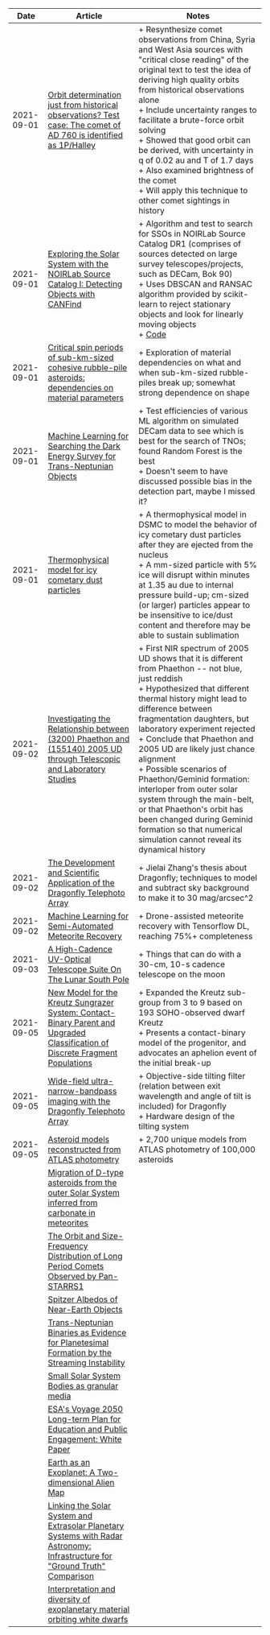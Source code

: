 | Date | Article | Notes | 
| ---- | ---- | ---- |
| 2021-09-01 | [Orbit determination just from historical observations? Test case: The comet of AD 760 is identified as 1P/Halley](https://arxiv.org/abs/2107.07241) | + Resynthesize comet observations from China, Syria and West Asia sources with "critical close reading" of the original text to test the idea of deriving high quality orbits from historical observations alone <br> + Include uncertainty ranges to facilitate a brute-force orbit solving <br> + Showed that good orbit can be derived, with uncertainty in q of 0.02 au and T of 1.7 days <br> + Also examined brightness of the comet <br> + Will apply this technique to other comet sightings in history |
| 2021-09-01 | [Exploring the Solar System with the NOIRLab Source Catalog I: Detecting Objects with CANFind](https://arxiv.org/abs/2109.00088) | + Algorithm and test to search for SSOs in NOIRLab Source Catalog DR1 (comprises of sources detected on large survey telescopes/projects, such as DECam, Bok 90) <br> + Uses DBSCAN and RANSAC algorithm provided by scikit-learn to reject stationary objects and look for linearly moving objects <br> + [Code](https://github.com/katiefasbender/CANFind) |
| 2021-09-01 | [Critical spin periods of sub-km-sized cohesive rubble-pile asteroids: dependencies on material parameters](https://arxiv.org/abs/2009.12605) | + Exploration of material dependencies on what and when sub-km-sized rubble-piles break up; somewhat strong dependence on shape |
| 2021-09-01 | [Machine Learning for Searching the Dark Energy Survey for Trans-Neptunian Objects](https://arxiv.org/abs/2009.12856) | + Test efficiencies of various ML algorithm on simulated DECam data to see which is best for the search of TNOs; found Random Forest is the best <br> + Doesn't seem to have discussed possible bias in the detection part, maybe I missed it? |
| 2021-09-01 | [Thermophysical model for icy cometary dust particles](https://arxiv.org/abs/2009.13208) | + A thermophysical model in DSMC to model the behavior of icy cometary dust particles after they are ejected from the nucleus <br> + A mm-sized particle with 5% ice will disrupt within minutes at 1.35 au due to internal pressure build-up; cm-sized (or larger) particles appear to be insensitive to ice/dust content and therefore may be able to sustain sublimation |
| 2021-09-02 | [Investigating the Relationship between (3200) Phaethon and (155140) 2005 UD through Telescopic and Laboratory Studies](https://arxiv.org/abs/2109.01020) | + First NIR spectrum of 2005 UD shows that it is different from Phaethon -- not blue, just reddish <br> + Hypothesized that different thermal history might lead to difference between fragmentation daughters, but laboratory experiment rejected <br> + Conclude that Phaethon and 2005 UD are likely just chance alignment <br> + Possible scenarios of Phaethon/Geminid formation: interloper from outer solar system through the main-belt, or that Phaethon's orbit has been changed during Geminid formation so that numerical simulation cannot reveal its dynamical history |
| 2021-09-02 | [The Development and Scientific Application of the Dragonfly Telephoto Array](https://arxiv.org/abs/2109.00686) | + Jielai Zhang's thesis about Dragonfly; techniques to model and subtract sky background to make it to 30 mag/arcsec^2 |
| 2021-09-02 | [Machine Learning for Semi-Automated Meteorite Recovery](https://arxiv.org/abs/2109.13852) | + Drone-assisted meteorite recovery with Tensorflow DL, reaching 75%+ completeness |
| 2021-09-03 | [A High-Cadence UV-Optical Telescope Suite On The Lunar South Pole](https://arxiv.org/abs/2010.00007) | + Things that can do with a 30-cm, 10-s cadence telescope on the moon |
| 2021-09-05 | [New Model for the Kreutz Sungrazer System: Contact-Binary Parent and Upgraded Classification of Discrete Fragment Populations](https://arxiv.org/abs/2109.01297) | + Expanded the Kreutz sub-group from 3 to 9 based on 193 SOHO-observed dwarf Kreutz <br> + Presents a contact-binary model of the progenitor, and advocates an aphelion event of the initial break-up |
| 2021-09-05 | [Wide-field ultra-narrow-bandpass imaging with the Dragonfly Telephoto Array](https://arxiv.org/abs/2010.00686) | + Objective-side tilting filter (relation between exit wavelength and angle of tilt is included) for Dragonfly <br> + Hardware design of the tilting system |
| 2021-09-05 | [Asteroid models reconstructed from ATLAS photometry](https://arxiv.org/abs/2010.01820) | + 2,700 unique models from ATLAS photometry of 100,000 asteroids |
| | [Migration of D-type asteroids from the outer Solar System inferred from carbonate in meteorites](https://arxiv.org/abs/1905.13620) |
| | [The Orbit and Size-Frequency Distribution of Long Period Comets Observed by Pan-STARRS1](https://arxiv.org/abs/1905.13458) |
| | [Spitzer Albedos of Near-Earth Objects](https://arxiv.org/abs/1906.07284) |
| | [Trans-Neptunian Binaries as Evidence for Planetesimal Formation by the Streaming Instability](https://arxiv.org/abs/1906.11344) |
| | [Small Solar System Bodies as granular media](https://arxiv.org/abs/1907.02615) |
| | [ESA's Voyage 2050 Long-term Plan for Education and Public Engagement: White Paper](https://arxiv.org/abs/1908.01546) |
| | [Earth as an Exoplanet: A Two-dimensional Alien Map](https://arxiv.org/abs/1908.04350) |
| | [Linking the Solar System and Extrasolar Planetary Systems with Radar Astronomy: Infrastructure for "Ground Truth" Comparison](https://arxiv.org/abs/1908.05171) |
| | [Interpretation and diversity of exoplanetary material orbiting white dwarfs](https://arxiv.org/abs/1908.08047) |
